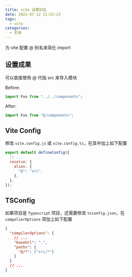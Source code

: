 ```yaml
---
title: vite 设置别名
date: 2022-07-12 21:53:23
tags:
  - vite
categories:
  - 实用
---
```


为 vite 配置 @ 别名来简化 import

<!--more-->

## 设置成果

可以直接使用 @ 代指 src 来导入模块

Before:

```jsx
import Foo from "../../components";
```

After:

```jsx
import Foo from "@/components";
```

## Vite Config

修改 `vite.config.js` 或 `vite.config.ts`，在其中加上如下配置

```javascript
export default defineConfig({
  // ...
  resolve: {
    alias: {
      "@": "src",
    },
  },
});
```

## TSConfig

如果项目是 `Typescript` 项目，还需要修改 `tsconfig.json`，在 `compolierOptions` 项加上如下配置

```json
{
  "compilerOptions": {
    // ...
    "baseUrl": ".",
    "paths": {
      "@/*": ["src/*"]
    }
  }
  // ...
}
```
